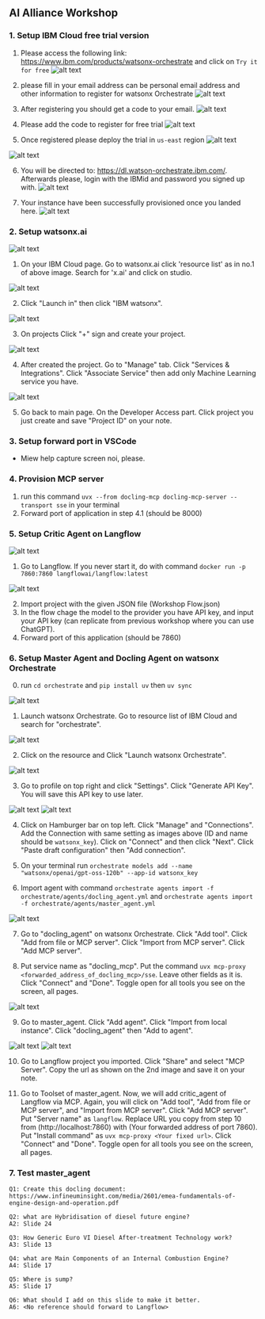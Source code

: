 ## AI Alliance Workshop

### 1. Setup IBM Cloud free trial version
1. Please access the following link:
https://www.ibm.com/products/watsonx-orchestrate and click on `Try it for free`
![alt text](assets/images/image.png)

2. please fill in your email address can be personal email address and other information to register for watsonx Orchestrate
![alt text](assets/images/image-1.png)


3. After registering you should get a code to your email.
![alt text](assets/images/image-2.png)

4. Please add the code to register for free trial
![alt text](assets/images/image-3.png)

5. Once registered please deploy the trial in `us-east` region
![alt text](assets/images/image-4.png)

![alt text](assets/images/image-5.png)

6. You will be directed to: https://dl.watson-orchestrate.ibm.com/. Afterwards please, login with the IBMid and password you signed up with.
![alt text](assets/images/image-7.png)

7. Your instance have been successfully provisioned once you landed here.
![alt text](assets/images/image-8.png)

### 2. Setup watsonx.ai
![alt text](assets/step2/image1.png)

1. On your IBM Cloud page. Go to watsonx.ai click 'resource list' as in no.1 of above image. Search for 'x.ai' and click on studio.

![alt text](assets/step2/image2.png)

2. Click "Launch in" then click "IBM watsonx".

![alt text](assets/step2/image3.png)

3. On projects Click "+" sign and create your project.

![alt text](assets/step2/image5.png)

4. After created the project. Go to "Manage" tab. Click "Services & Integrations". Click "Associate Service" then add only Machine Learning service you have.

![alt text](assets/step2/image4.png)

5. Go back to main page. On the Developer Access part. Click project you just create and save "Project ID" on your note.


### 3. Setup forward port in VSCode
- Miew help capture screen noi, please. 

### 4. Provision MCP server
1. run this command `uvx --from docling-mcp docling-mcp-server --transport sse` in your terminal
2. Forward port of application in step 4.1 (should be 8000)

### 5. Setup Critic Agent on Langflow

![alt text](assets/step5/image.png)

1. Go to Langflow. If you never start it, do with command `docker run -p 7860:7860 langflowai/langflow:latest`

![alt text](assets/step5/image2.png)

2. Import project with the given JSON file (Workshop Flow.json)
3. In the flow chage the model to the provider you have API key, and input your API key (can replicate from previous workshop where you can use ChatGPT).
4. Forward port of this application (should be 7860)

### 6. Setup Master Agent and Docling Agent on watsonx Orchestrate

0. run `cd orchestrate` and `pip install uv` then `uv sync`

![alt text](assets/step6/image.png)

1. Launch watsonx Orchestrate. Go to resource list of IBM Cloud and search for "orchestrate". 

![alt text](assets/step6/image2.png)

2. Click on the resource and Click "Launch watsonx Orchestrate".

![alt text](assets/step6/image3.png)

3. Go to profile on top right and click "Settings". Click "Generate API Key". You will save this API key to use later.

![alt text](assets/step6/image4.png)
![alt text](assets/step6/image5.png)

4. Click on Hamburger bar on top left. Click "Manage" and "Connections". Add the Connection with same setting as images above (ID and name should be `watsonx_key`). Click on "Connect" and then click "Next". Click "Paste draft configuration" then "Add connection".

5. On your terminal run `orchestrate models add --name "watsonx/openai/gpt-oss-120b" --app-id watsonx_key`

6. Import agent with command `orchestrate agents import -f orchestrate/agents/docling_agent.yml` and `orchestrate agents import -f orchestrate/agents/master_agent.yml`

![alt text](assets/step6/image6.png)

7. Go to "docling_agent" on watsonx Orchestrate. Click "Add tool". Click "Add from file or MCP server". Click "Import from MCP server". Click "Add MCP server".

8. Put service name as "docling_mcp". Put the command `uvx mcp-proxy <forwarded_address_of_docling_mcp>/sse`. Leave other fields as it is. Click "Connect" and "Done". Toggle open for all tools you see on the screen, all pages.

![alt text](assets/step6/image7.png)

9. Go to master_agent. Click "Add agent". Click "Import from local instance". Click "docling_agent" then "Add to agent".

![alt text](assets/step6/image8.png)
![alt text](assets/step6/image9.png)

10. Go to Langflow project you imported. Click "Share" and select "MCP Server". Copy the url as shown on the 2nd image and save it on your note. 

11. Go to Toolset of master_agent. Now, we will add critic_agent of Langflow via MCP. Again, you will click on "Add tool", "Add from file or MCP server", and "Import from MCP server". Click "Add MCP server". Put "Server name" as `langflow`. Replace URL you copy from step 10 from (http://localhost:7860) with (Your forwarded address of port 7860). Put "Install command" as `uvx mcp-proxy <Your fixed url>`. Click "Connect" and "Done". Toggle open for all tools you see on the screen, all pages. 

### 7. Test master_agent
```
Q1: Create this docling document: https://www.infineuminsight.com/media/2601/emea-fundamentals-of-engine-design-and-operation.pdf
```
```
Q2: what are Hybridisation of diesel future engine?
A2: Slide 24
```
```
Q3: How Generic Euro VI Diesel After-treatment Technology work?
A3: Slide 13
```
```
Q4: what are Main Components of an Internal Combustion Engine?
A4: Slide 17
```
```
Q5: Where is sump?
A5: Slide 17
```
```
Q6: What should I add on this slide to make it better.
A6: <No reference should forward to Langflow>
```



